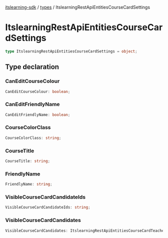[itslearning-sdk](../../modules.md) / [types](../index.md) / ItslearningRestApiEntitiesCourseCardSettings

# ItslearningRestApiEntitiesCourseCardSettings

```ts
type ItslearningRestApiEntitiesCourseCardSettings = object;
```

## Type declaration

### CanEditCourseColour

```ts
CanEditCourseColour: boolean;
```

### CanEditFriendlyName

```ts
CanEditFriendlyName: boolean;
```

### CourseColorClass

```ts
CourseColorClass: string;
```

### CourseTitle

```ts
CourseTitle: string;
```

### FriendlyName

```ts
FriendlyName: string;
```

### VisibleCourseCardCandidateIds

```ts
VisibleCourseCardCandidateIds: string;
```

### VisibleCourseCardCandidates

```ts
VisibleCourseCardCandidates: ItslearningRestApiEntitiesCourseCardTeacher[];
```
